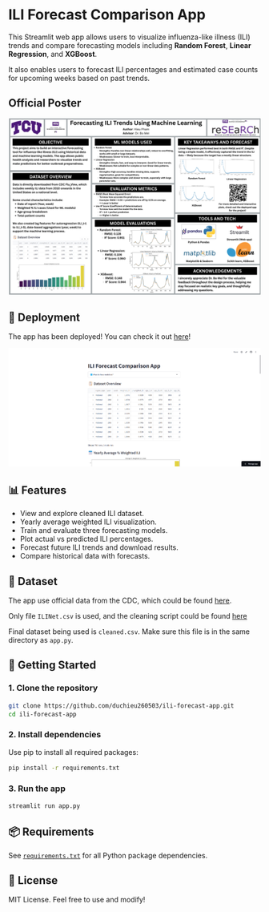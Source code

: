 # ILI Forecast Comparison App

This Streamlit web app allows users to visualize influenza-like illness (ILI) trends and compare forecasting models including **Random Forest**, **Linear Regression**, and **XGBoost**.

It also enables users to forecast ILI percentages and estimated case counts for upcoming weeks based on past trends.

## Official Poster

![Poster](./data/Forecasting%20ILI%20Trends%20Using%20Machine%20Learning.png)

## 🛜 Deployment

The app has been deployed! You can check it out [here](https://ili-forecast-app-j3iggvdfzqxnxgakl696yy.streamlit.app/)!

![Screenshot](./data/Screenshot.png)

## 📊 Features

- View and explore cleaned ILI dataset.
- Yearly average weighted ILI visualization.
- Train and evaluate three forecasting models.
- Plot actual vs predicted ILI percentages.
- Forecast future ILI trends and download results.
- Compare historical data with forecasts.

## 📁 Dataset

The app use official data from the CDC, which could be found [here](https://gis.cdc.gov/grasp/fluview/fluportaldashboard.html).

Only file `ILINet.csv` is used, and the cleaning script could be found [here](https://github.com/duchieu260503/ili-forecast-app/blob/main/draft_work/data_clean_and_figures.ipynb)

Final dataset being used is `cleaned.csv`. Make sure this file is in the same directory as `app.py`.

## 🚀 Getting Started

### 1. Clone the repository

```bash
git clone https://github.com/duchieu260503/ili-forecast-app.git
cd ili-forecast-app
```

### 2. Install dependencies

Use pip to install all required packages:

```bash
pip install -r requirements.txt
```

### 3. Run the app

```bash
streamlit run app.py
```

## 📦 Requirements

See [`requirements.txt`](./requirements.txt) for all Python package dependencies.

## 📄 License

MIT License. Feel free to use and modify!
